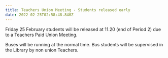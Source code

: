 ```yaml
---
title: Teachers Union Meeting - Students released early
date: 2022-02-25T02:58:48.840Z
---
```

Friday 25 February students will be released at 11.20 (end of Period 2) due to a Teachers Paid Union Meeting. 

Buses will be running at the normal time.  Bus students will be supervised in the Library by non union Teachers.
